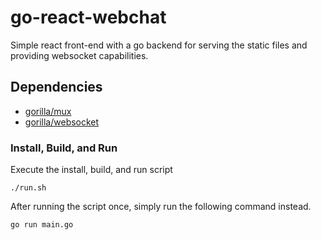 # go-react-webchat

Simple react front-end with a go backend for serving the static files and providing websocket capabilities.

## Dependencies

* [gorilla/mux](https://github.com/gorilla/mux)
* [gorilla/websocket](https://github.com/gorilla/websocket)

### Install, Build, and Run 

Execute the install, build, and run script

`./run.sh`

After running the script once, simply run the following command instead.

`go run main.go`
